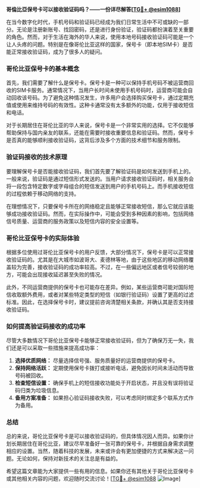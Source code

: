**哥倫比亞保号卡可以接收验证码吗？——一份详尽解答[[TG💪+ @esim1088](https://t.me/s/esim1088)]**

在当今数字化时代，手机号码和验证码已经成为我们日常生活中不可或缺的一部分。无论是注册新账号、找回密码，还是进行身份验证，验证码都扮演着至关重要的角色。然而，对于生活在海外的华人来说，使用本地号码接收验证码可能是一个让人头疼的问题。特别是在像哥伦比亚这样的国家，保号卡（即本地SIM卡）是否能正常接收验证码，成为了很多人的疑问。

### 哥伦比亚保号卡的基本概念

首先，我们需要了解什么是保号卡。保号卡是一种可以保持手机号码不被运营商回收的SIM卡服务。通常情况下，当用户长时间未使用手机号码时，运营商可能会自动回收该号码。为了避免这种情况发生，许多用户会选择购买保号卡，通过定期充值或使用来维持号码的有效性。这种卡通常没有太多额外的功能，仅用于接收短信和电话。

对于长期居住在哥伦比亚的华人来说，保号卡是一个非常实用的选择。它不仅能够帮助保持与国内亲友的联系，还能在需要时接收重要信息和验证码。然而，保号卡是否真的能够顺利接收验证码，这背后涉及多个方面的技术细节和服务限制。

### 验证码接收的技术原理

要理解保号卡是否能接收验证码，我们首先要了解验证码是如何发送到手机上的。一般来说，验证码是通过短信形式发送的。当用户请求接收验证码时，相关服务会将一段包含特定数字或字母组合的短信发送到用户的手机号码上。而手机接收短信的过程依赖于移动网络的支持。

在理想情况下，只要保号卡所在的网络稳定且能够正常接收短信，那么它就应该能够成功接收验证码。然而，在实际操作中，可能会受到多种因素的影响，包括网络信号质量、运营商的服务政策以及短信内容的安全设置等。

### 哥伦比亚保号卡的实际体验

根据多位使用过哥伦比亚保号卡的用户反馈，大部分情况下，保号卡是可以正常接收验证码的。尤其是在大城市如波哥大、麦德林等地，由于这些地区的移动网络覆盖较为完善，接收验证码的成功率较高。不过，在一些偏远地区或者信号较弱的地方，可能会出现接收延迟甚至失败的情况。

此外，不同运营商提供的保号卡也可能存在差异。例如，某些运营商可能对国际短信收取额外费用，或者对某些特定类型的短信（如银行验证码）设置了更高的过滤标准。因此，在选择保号卡时，建议提前咨询清楚相关条款，并确认其是否支持接收验证码。

### 如何提高验证码接收的成功率

尽管大多数情况下哥伦比亚保号卡能够正常接收验证码，但为了确保万无一失，我们还是可以采取一些措施来提高成功率：

1. **选择优质网络：** 尽量选择信号强、服务质量好的运营商提供的保号卡。
2. **保持网络活跃：** 定期使用保号卡拨打或接听电话，避免因长时间未活动而导致号码被回收。
3. **检查短信设置：** 确保手机上的短信接收功能处于开启状态，并且没有误将验证码归类为垃圾信息。
4. **备用方案准备：** 如果担心验证码接收失败，可以考虑同时绑定多个联系方式作为备用。

### 总结

总的来说，哥伦比亚保号卡是可以接收验证码的，但具体情况因人而异。如果你计划长期居住在哥伦比亚，建议尽早准备好一张可靠的保号卡，并根据自身需求调整相应的设置。当然，随着科技的发展，未来或许会有更加便捷的方式来解决这一问题。无论如何，保持对新技术的关注总是有益的。

希望这篇文章能为大家提供一些有用的信息。如果你还有其他关于哥伦比亚保号卡或其他相关内容的问题，欢迎随时交流讨论！[[TG💪+ @esim1088](https://t.me/s/esim1088) ![Image](https://i.postimg.cc/4NQfJmqS/Snipaste-2025-05-13-00-14-12.png)]